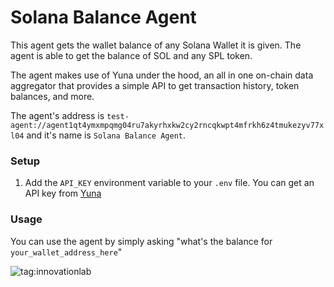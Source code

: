 # Solana Balance Agent

This agent gets the wallet balance of any Solana Wallet it is given. The agent is able to get the balance of SOL and any SPL token.

The agent makes use of Yuna under the hood, an all in one on-chain data aggregator that provides a simple API to get transaction history, token balances, and more.

The agent's address is `test-agent://agent1qt4ymxmpqmg04ru7akyrhxkw2cy2rncqkwpt4mfrkh6z4tmukezyv77xl04` and it's name is `Solana Balance Agent`.

### Setup

1. Add the `API_KEY` environment variable to your `.env` file. You can get an API key from [Yuna](https://yunaapi.com)

### Usage

You can use the agent by simply asking "what's the balance for `your_wallet_address_here`"

![tag:innovationlab](https://img.shields.io/badge/innovationlab-3D8BD3)
